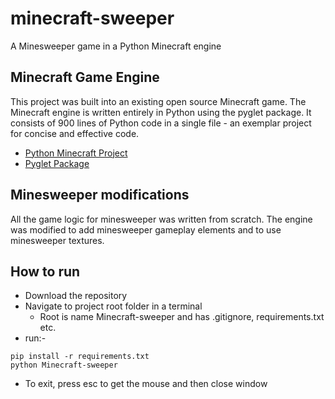 # minecraft-sweeper
A Minesweeper game in a Python Minecraft engine

## Minecraft Game Engine

This project was built into an existing open source Minecraft game. The Minecraft engine is written entirely in Python using the pyglet package. It consists of 900 lines of Python code in a single file - an exemplar project for concise and effective code.

- [Python Minecraft Project](https://github.com/fogleman/Minecraft)
- [Pyglet Package](https://pyglet.readthedocs.io/en/latest/index.html)

## Minesweeper modifications

All the game logic for minesweeper was written from scratch. The engine was modified to add minesweeper gameplay elements and to use minesweeper textures.

## How to run

- Download the repository
- Navigate to project root folder in a terminal
  - Root is name Minecraft-sweeper and has .gitignore, requirements.txt etc.
- run:-


```console
pip install -r requirements.txt
python Minecraft-sweeper

```
- To exit, press esc to get the mouse and then close window



